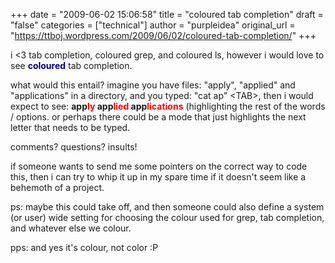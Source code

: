 +++
date = "2009-06-02 15:06:58"
title = "coloured tab completion"
draft = "false"
categories = ["technical"]
author = "purpleidea"
original_url = "https://ttboj.wordpress.com/2009/06/02/coloured-tab-completion/"
+++

i &lt;3 tab completion, coloured grep, and coloured ls, however i would love to see <strong><span style="color:#000080;">coloured</span></strong> tab completion.

what would this entail? imagine you have files: "apply", "applied" and "applications" in a directory, and you typed: "cat ap" &lt;TAB&gt;, then i would expect to see: <strong>app<span style="color:#ff0000;">ly</span> app<span style="color:#ff0000;">lied</span> app<span style="color:#ff0000;">lications</span></strong> (highlighting the rest of the words / options. or perhaps there could be a mode that just highlights the next letter that needs to be typed.

comments? questions? insults!

if someone wants to send me some pointers on the correct way to code this, then i can try to whip it up in my spare time if it doesn't seem like a behemoth of a project.

ps: maybe this could take off, and then someone could also define a system (or user) wide setting for choosing the colour used for grep, tab completion, and whatever else we colour.

pps: and yes it's colour, not color :P

